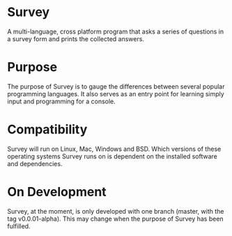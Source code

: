 # Survey
A multi-language, cross platform program that asks a series of questions in a survey form and prints the collected answers.

# Purpose

The purpose of Survey is to gauge the differences between several popular programming languages. It also serves as an entry point for learning simply input and programming for a console.

# Compatibility

Survey will run on Linux, Mac, Windows and BSD. Which versions of these operating systems Survey runs on is dependent on the installed software and dependencies.

# On Development

Survey, at the moment, is only developed with one branch (master, with the tag v0.0.01-alpha). This may change when the purpose of Survey has been fulfilled. 
